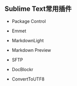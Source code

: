 
## Sublime Text常用插件

- Package Control

- Emmet

- MarkdownLight

- Markdown Preview

- SFTP

- DocBlockr

- ConvertToUTF8

